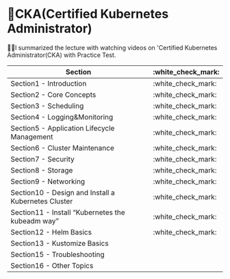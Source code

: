 # 🌟CKA(Certified Kubernetes Administrator)


✍🏻I summarized the lecture with watching videos on 'Certified Kubernetes Administrator(CKA) with Practice Test.


<table>
<thead>
<tr>
<th>Section</th>
<th>:white_check_mark:</th>
</tr>
</thead>
<tbody>
<tr>
<td>Section1 - Introduction</td>
<td>:white_check_mark:</td>
</tr>
<tr>
<td>Section2 - Core Concepts</td>
<td>:white_check_mark:</td>
</tr>
<tr>
<td>Section3 - Scheduling</td>
<td>:white_check_mark:</td>
</tr>
<tr>
<td>Section4 - Logging&Monitoring</td>
<td>:white_check_mark:</td>
</tr>
<tr>
<td>Section5 - Application Lifecycle Management</td>
<td>:white_check_mark:</td>
</tr>
<tr>
<td>Section6 - Cluster Maintenance</td>
<td>:white_check_mark:</td>
</tr>
<tr>
<td>Section7 - Security</td>
<td>:white_check_mark:</td>
</tr>
<tr>
<td>Section8 - Storage</td>
<td>:white_check_mark:</td>
</tr>
<tr>
<td>Section9 - Networking</td>
<td>:white_check_mark:</td>
</tr>
<tr>
<td>Section10 - Design and Install a Kubernetes Cluster</td>
<td>:white_check_mark:</td>
</tr>
<tr>
<td>Section11 - Install “Kubernetes the kubeadm way”</td>
<td>:white_check_mark:</td>
</tr>
<tr>
<td>Section12 - Helm Basics</td>
<td>:white_check_mark:</td>
</tr>
<tr>
<td>Section13 - Kustomize Basics</td>
<td></td>
</tr>
<tr>
<td>Section15 - Troubleshooting</td>
<td></td>
</tr>
<tr>
<td>Section16 - Other Topics</td>
<td></td>
</tr>
</tbody>
</table>
